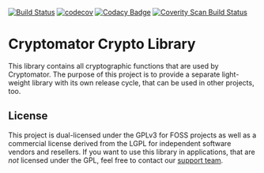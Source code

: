 [![Build Status](https://travis-ci.org/cryptomator/cryptolib.svg?branch=master)](https://travis-ci.org/cryptomator/cryptolib)
[![codecov](https://codecov.io/gh/cryptomator/cryptolib/branch/develop/graph/badge.svg)](https://codecov.io/gh/cryptomator/cryptolib)
[![Codacy Badge](https://api.codacy.com/project/badge/Grade/9d736fe3e9e14dfb8a65949abbe8f712)](https://www.codacy.com/app/cryptomator/cryptolib)
[![Coverity Scan Build Status](https://scan.coverity.com/projects/9169/badge.svg)](https://scan.coverity.com/projects/cryptomator-cryptolib)

# Cryptomator Crypto Library

This library contains all cryptographic functions that are used by Cryptomator. The purpose of this project is to provide a separate light-weight library with its own release cycle, that can be used in other projects, too.

## License

This project is dual-licensed under the GPLv3 for FOSS projects as well as a commercial license derived from the LGPL for independent software vendors and resellers. If you want to use this library in applications, that are *not* licensed under the GPL, feel free to contact our [support team](https://cryptomator.org/help/).
